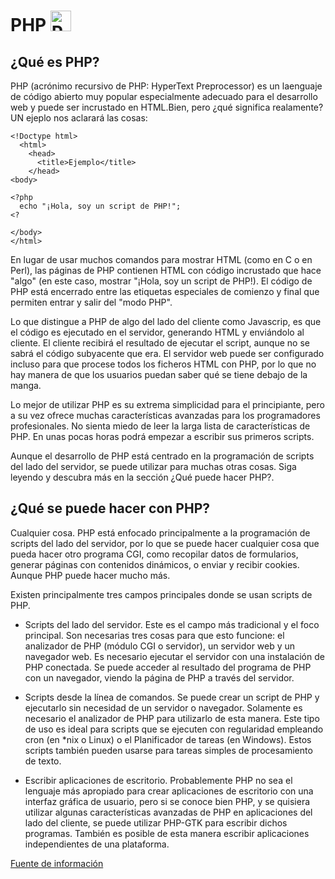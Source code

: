 # PHP <img src="https://w7.pngwing.com/pngs/21/535/png-transparent-php-computer-icons-wordpress-text-trademark-logo.png" jsaction="load:XAeZkd;" jsname="HiaYvf" class="n3VNCb KAlRDb" alt="Php png imágenes | PNGWing" data-noaft="1" style="width: 33px; height: 33px; margin: 0px;">

## ¿Qué es PHP?

PHP (acrónimo recursivo de PHP: HyperText Preprocessor) es un laenguaje de código abierto muy popular especialmente adecuado para el desarrollo web y puede ser incrustado en HTML.Bien, pero ¿qué significa realamente? UN ejeplo nos aclarará las cosas:

~~~
<!Doctype html>
  <html>
    <head>
      <title>Ejemplo</title>
    </head>
<body>

<?php 
  echo "¡Hola, soy un script de PHP!";
<?

</body>
</html>
~~~

En lugar de usar muchos comandos para mostrar HTML (como en C o en Perl), las páginas de PHP contienen HTML con código incrustado que hace "algo" (en este caso, mostrar "¡Hola, soy un script de PHP!). El código de PHP está encerrado entre las etiquetas especiales de comienzo y final <?php y ?> que permiten entrar y salir del "modo PHP".

Lo que distingue a PHP de algo del lado del cliente como Javascrip, es que el código es ejecutado en el servidor, generando HTML y enviándolo al cliente. El cliente recibirá el resultado de ejecutar el script, aunque no se sabrá el código subyacente que era. El servidor web puede ser configurado incluso para que procese todos los ficheros HTML con PHP, por lo que no hay manera de que los usuarios puedan saber qué se tiene debajo de la manga.

Lo mejor de utilizar PHP es su extrema simplicidad para el principiante, pero a su vez ofrece muchas características avanzadas para los programadores profesionales. No sienta miedo de leer la larga lista de características de PHP. En unas pocas horas podrá empezar a escribir sus primeros scripts.

Aunque el desarrollo de PHP está centrado en la programación de scripts del lado del servidor, se puede utilizar para muchas otras cosas. Siga leyendo y descubra más en la sección ¿Qué puede hacer PHP?.

## ¿Qué se puede hacer con PHP?

Cualquier cosa. PHP está enfocado principalmente a la programación de scripts del lado del servidor, por lo que se puede hacer cualquier cosa que pueda hacer otro programa CGI, como recopilar datos de formularios, generar páginas con contenidos dinámicos, o enviar y recibir cookies. Aunque PHP puede hacer mucho más.

Existen principalmente tres campos principales donde se usan scripts de PHP.

- Scripts del lado del servidor. Este es el campo más tradicional y el foco principal. Son necesarias tres cosas para que esto funcione: el analizador de PHP (módulo CGI o servidor), un servidor web y un navegador web. Es necesario ejecutar el servidor con una instalación de PHP conectada. Se puede acceder al resultado del programa de PHP con un navegador, viendo la página de PHP a través del servidor.

- Scripts desde la línea de comandos. Se puede crear un script de PHP y ejecutarlo sin necesidad de un servidor o navegador. Solamente es necesario el analizador de PHP para utilizarlo de esta manera. Este tipo de uso es ideal para scripts que se ejecuten con regularidad empleando cron (en *nix o Linux) o el Planificador de tareas (en Windows). Estos scripts también pueden usarse para tareas simples de procesamiento de texto.

- Escribir aplicaciones de escritorio. Probablemente PHP no sea el lenguaje más apropiado para crear aplicaciones de escritorio con una interfaz gráfica de usuario, pero si se conoce bien PHP, y se quisiera utilizar algunas características avanzadas de PHP en aplicaciones del lado del cliente, se puede utilizar PHP-GTK para escribir dichos programas. También es posible de esta manera escribir aplicaciones independientes de una plataforma.

[Fuente de información](https://www.php.net/manual/es/intro-whatcando.php "Documentación PHP ")
